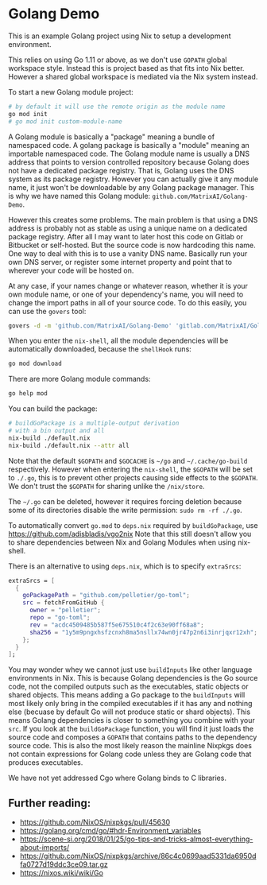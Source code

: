 # Golang Demo

This is an example Golang project using Nix to setup a development environment.

This relies on using Go 1.11 or above, as we don't use `GOPATH` global workspace style. Instead this is project based as that fits into Nix better. However a shared global workspace is mediated via the Nix system instead.

To start a new Golang module project:

```sh
# by default it will use the remote origin as the module name
go mod init
# go mod init custom-module-name
```

A Golang module is basically a "package" meaning a bundle of namespaced code. A golang package is basically a "module" meaning an importable namespaced code. The Golang module name is usually a DNS address that points to version controlled repository because Golang does not have a dedicated package registry. That is, Golang uses the DNS system as its package registry. However you can actually give it any module name, it just won't be downloadable by any Golang package manager. This is why we have named this Golang module: `github.com/MatrixAI/Golang-Demo`.

However this creates some problems. The main problem is that using a DNS address is probably not as stable as using a unique name on a dedicated package registry. After all I may want to later host this code on Gitlab or Bitbucket or self-hosted. But the source code is now hardcoding this name. One way to deal with this is to use a vanity DNS name. Basically run your own DNS server, or register some internet property and point that to wherever your code will be hosted on.

At any case, if your names change or whatever reason, whether it is your own module name, or one of your dependency's name, you will need to change the import paths in all of your source code. To do this easily, you can use the `govers` tool:

```sh
govers -d -m 'github.com/MatrixAI/Golang-Demo' 'gitlab.com/MatrixAI/Golang-Demo'
```

When you enter the `nix-shell`, all the module dependencies will be automatically downloaded, because the `shellHook` runs:

```sh
go mod download
```

There are more Golang module commands:

```sh
go help mod
```

You can build the package:

```sh
# buildGoPackage is a multiple-output derivation
# with a bin output and all
nix-build ./default.nix
nix-build ./default.nix --attr all
```

Note that the default `$GOPATH` and `$GOCACHE` is `~/go` and `~/.cache/go-build` respectively. However when entering the `nix-shell`, the `$GOPATH` will be set to `./.go`, this is to prevent other projects causing side effects to the `$GOPATH`. We don't trust the `$GOPATH` for sharing unlike the `/nix/store`.

The `~/.go` can be deleted, however it requires forcing deletion because some of its directories disable the write permission: `sudo rm -rf ./.go`.

To automatically convert `go.mod` to `deps.nix` required by `buildGoPackage`, use https://github.com/adisbladis/vgo2nix Note that this still doesn't allow you to share dependencies between Nix and Golang Modules when using nix-shell.

There is an alternative to using `deps.nix`, which is to specify `extraSrcs`:

```nix
extraSrcs = [
  {
    goPackagePath = "github.com/pelletier/go-toml";
    src = fetchFromGitHub {
      owner = "pelletier";
      repo = "go-toml";
      rev = "acdc4509485b587f5e675510c4f2c63e90ff68a8";
      sha256 = "1y5m9pngxhsfzcnxh8ma5nsllx74wn0jr47p2n6i3inrjqxr12xh";
    };
  }
];
```

You may wonder whey we cannot just use `buildInputs` like other language environments in Nix. This is because Golang dependencies is the Go source code, not the compiled outputs such as the executables, static objects or shared objects. This means adding a Go package to the `buildInputs` will most likely only bring in the compiled executables if it has any and nothing else (becuase by default Go will not produce static or shard objects). This means Golang dependencies is closer to something you combine with your `src`. If you look at the `buildGoPackage` function, you will find it just loads the source code and composes a `GOPATH` that contains paths to the dependency source code. This is also the most likely reason the mainline Nixpkgs does not contain expressions for Golang code unless they are Golang code that produces executables.

We have not yet addressed Cgo where Golang binds to C libraries.

## Further reading:

* https://github.com/NixOS/nixpkgs/pull/45630
* https://golang.org/cmd/go/#hdr-Environment_variables
* https://scene-si.org/2018/01/25/go-tips-and-tricks-almost-everything-about-imports/
* https://github.com/NixOS/nixpkgs/archive/86c4c0699aad5331da6950dfa0727d19ddc3ce09.tar.gz
* https://nixos.wiki/wiki/Go
